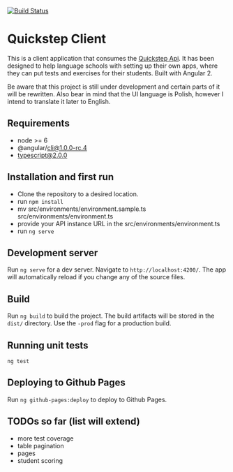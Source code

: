 [![Build Status](https://travis-ci.org/lekiert/quickstep-client.svg?branch=master)](https://travis-ci.org/lekiert/quickstep-client)

# Quickstep Client

This is a client application that consumes the [Quickstep Api](https://github.com/lekiert/quickstep-api). It has been designed to help language schools with setting up their own apps, where they can put tests and exercises for their students. Built with Angular 2.

Be aware that this project is still under development and certain parts of it will be rewritten. Also bear in mind that the UI language is Polish, however I intend to translate it later to English.

## Requirements
* node >= 6
* @angular/cli@1.0.0-rc.4
* typescript@2.0.0

## Installation and first run
* Clone the repository to a desired location.
* run `npm install`
* mv src/environments/environment.sample.ts src/environments/environment.ts
* provide your API instance URL in the src/environments/environment.ts
* run `ng serve`

## Development server
Run `ng serve` for a dev server. Navigate to `http://localhost:4200/`. The app will automatically reload if you change any of the source files.

## Build

Run `ng build` to build the project. The build artifacts will be stored in the `dist/` directory. Use the `-prod` flag for a production build.

## Running unit tests

`ng test`

## Deploying to Github Pages

Run `ng github-pages:deploy` to deploy to Github Pages.

## TODOs so far (list will extend)
* more test coverage
* table pagination
* pages
* student scoring 

